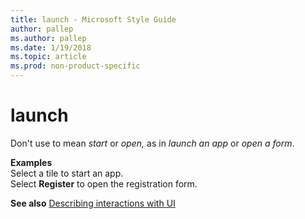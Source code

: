 ```yaml
---
title: launch - Microsoft Style Guide
author: pallep
ms.author: pallep
ms.date: 1/19/2018
ms.topic: article
ms.prod: non-product-specific
---
```


# launch

Don't use to mean *start* or *open,* as in *launch an app* or *open a form*.

**Examples**  
Select a tile to start an app.  
Select **Register** to open the registration form.

**See also** [Describing interactions with UI](/style-guide/procedures-instructions/describing-interactions-with-ui)
